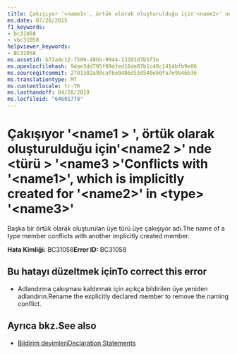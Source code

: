 ```yaml
---
title: Çakışıyor '<name1>', örtük olarak oluşturulduğu için'<name2>' nda <type> '<name3>'
ms.date: 07/20/2015
f1_keywords:
- bc31058
- vbc31058
helpviewer_keywords:
- BC31058
ms.assetid: b72a4c12-f589-48bb-9944-13201d3b5f3e
ms.openlocfilehash: 9dae3dd795f89dfed16de07b1c48c1414bfb9e06
ms.sourcegitcommit: 2701302a99cafbe0d86d53d540eb0fa7e9b46b36
ms.translationtype: MT
ms.contentlocale: tr-TR
ms.lasthandoff: 04/28/2019
ms.locfileid: "64601778"
---
```

# <a name="conflicts-with-name1-which-is-implicitly-created-for-name2-in-type-name3"></a><span data-ttu-id="1b19f-102">Çakışıyor '\<name1 > ', örtük olarak oluşturulduğu için'\<name2 >' nde \<türü > '\<name3 >'</span><span class="sxs-lookup"><span data-stu-id="1b19f-102">Conflicts with '\<name1>', which is implicitly created for '\<name2>' in \<type> '\<name3>'</span></span>
<span data-ttu-id="1b19f-103">Başka bir örtük olarak oluşturulan üye türü üye çakışıyor adı.</span><span class="sxs-lookup"><span data-stu-id="1b19f-103">The name of a type member conflicts with another implicitly created member.</span></span>  
  
 <span data-ttu-id="1b19f-104">**Hata Kimliği:** BC31058</span><span class="sxs-lookup"><span data-stu-id="1b19f-104">**Error ID:** BC31058</span></span>  
  
## <a name="to-correct-this-error"></a><span data-ttu-id="1b19f-105">Bu hatayı düzeltmek için</span><span class="sxs-lookup"><span data-stu-id="1b19f-105">To correct this error</span></span>  
  
- <span data-ttu-id="1b19f-106">Adlandırma çakışması kaldırmak için açıkça bildirilen üye yeniden adlandırın.</span><span class="sxs-lookup"><span data-stu-id="1b19f-106">Rename the explicitly declared member to remove the naming conflict.</span></span>  
  
## <a name="see-also"></a><span data-ttu-id="1b19f-107">Ayrıca bkz.</span><span class="sxs-lookup"><span data-stu-id="1b19f-107">See also</span></span>

- [<span data-ttu-id="1b19f-108">Bildirim deyimleri</span><span class="sxs-lookup"><span data-stu-id="1b19f-108">Declaration Statements</span></span>](~/docs/visual-basic/programming-guide/language-features/statements.md#declaration-statements)
